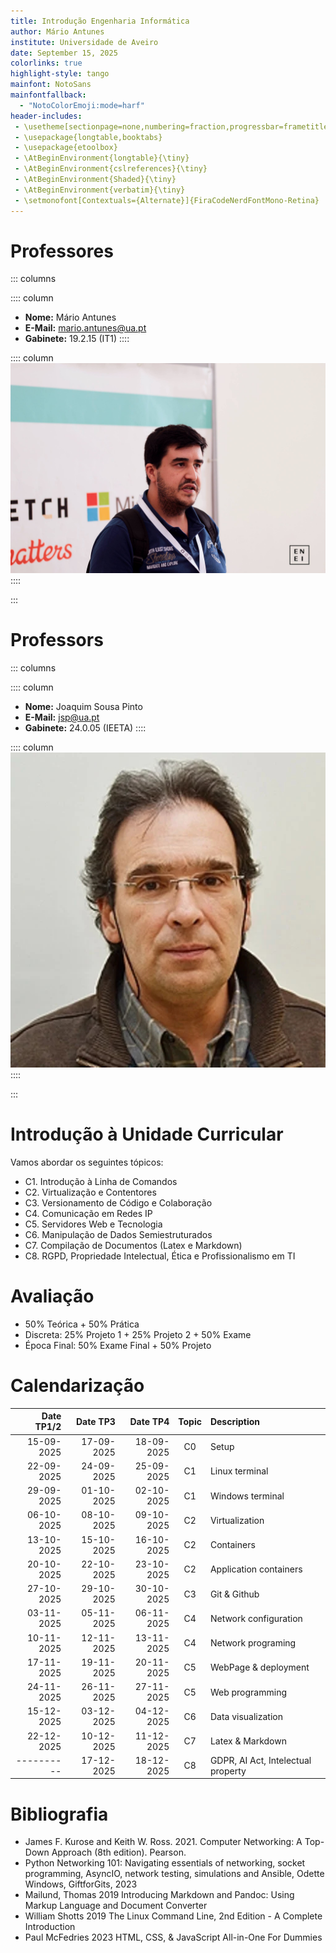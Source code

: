 ```yaml
---
title: Introdução Engenharia Informática
author: Mário Antunes
institute: Universidade de Aveiro
date: September 15, 2025
colorlinks: true
highlight-style: tango
mainfont: NotoSans
mainfontfallback:
  - "NotoColorEmoji:mode=harf"
header-includes:
 - \usetheme[sectionpage=none,numbering=fraction,progressbar=frametitle]{metropolis}
 - \usepackage{longtable,booktabs}
 - \usepackage{etoolbox}
 - \AtBeginEnvironment{longtable}{\tiny}
 - \AtBeginEnvironment{cslreferences}{\tiny}
 - \AtBeginEnvironment{Shaded}{\tiny}
 - \AtBeginEnvironment{verbatim}{\tiny}
 - \setmonofont[Contextuals={Alternate}]{FiraCodeNerdFontMono-Retina}
---
```


# Professores

::: columns

:::: column
- **Nome:** Mário Antunes
- **E-Mail:** [mario.antunes@ua.pt](mailto:mario.antunes@ua.pt)
- **Gabinete:** 19.2.15 (IT1)
::::

:::: column
![](figures/mantunes.jpg)
::::

:::

# Professors

::: columns

:::: column
- **Nome:** Joaquim Sousa Pinto
- **E-Mail:** [jsp@ua.pt](mailto:jsp@ua.pt)
- **Gabinete:** 24.0.05 (IEETA)
::::

:::: column
![](figures/jsp.jpg)
::::

:::

# Introdução à Unidade Curricular

Vamos abordar os seguintes tópicos:

* C1. Introdução à Linha de Comandos
* C2. Virtualização e Contentores
* C3. Versionamento de Código e Colaboração
* C4. Comunicação em Redes IP
* C5. Servidores Web e Tecnologia
* C6. Manipulação de Dados Semiestruturados
* C7. Compilação de Documentos (Latex e Markdown)
* C8. RGPD, Propriedade Intelectual, Ética e Profissionalismo em TI

# Avaliação

- 50% Teórica + 50% Prática
- Discreta: 25% Projeto 1 + 25% Projeto 2 + 50% Exame
- Época Final: 50% Exame Final + 50% Projeto

# Calendarização

| Date TP1/2 | Date TP3   | Date TP4   | Topic | Description                        |
|-----------:|-----------:|-----------:|:-----:|:-----------------------------------|
| 15-09-2025 | 17-09-2025 | 18-09-2025 |    C0 | Setup                              |
| 22-09-2025 | 24-09-2025 | 25-09-2025 |    C1 | Linux terminal                     |
| 29-09-2025 | 01-10-2025 | 02-10-2025 |    C1 | Windows terminal                   |
| 06-10-2025 | 08-10-2025 | 09-10-2025 |    C2 | Virtualization                     |
| 13-10-2025 | 15-10-2025 | 16-10-2025 |    C2 | Containers                         |
| 20-10-2025 | 22-10-2025 | 23-10-2025 |    C2 | Application containers             |
| 27-10-2025 | 29-10-2025 | 30-10-2025 |    C3 | Git & Github                       |
| 03-11-2025 | 05-11-2025 | 06-11-2025 |    C4 | Network configuration              |
| 10-11-2025 | 12-11-2025 | 13-11-2025 |    C4 | Network programing                 |
| 17-11-2025 | 19-11-2025 | 20-11-2025 |    C5 | WebPage & deployment               |
| 24-11-2025 | 26-11-2025 | 27-11-2025 |    C5 | Web programming                    |
| 15-12-2025 | 03-12-2025 | 04-12-2025 |    C6 | Data visualization                 |
| 22-12-2025 | 10-12-2025 | 11-12-2025 |    C7 | Latex & Markdown                   |
| ---------- | 17-12-2025 | 18-12-2025 |    C8 | GDPR, AI Act, Intelectual property |

# Bibliografia

- James F. Kurose and Keith W. Ross. 2021. Computer Networking: A Top-Down Approach (8th edition). Pearson.  
- Python Networking 101: Navigating essentials of networking, socket programming, AsyncIO, network testing, simulations and Ansible, Odette Windows, GiftforGits, 2023 
- Mailund, Thomas 2019 Introducing Markdown and Pandoc: Using Markup Language and Document Converter  
- William Shotts 2019 The Linux Command Line, 2nd Edition - A Complete Introduction 
- Paul McFedries 2023 HTML, CSS, & JavaScript All-in-One For Dummies
